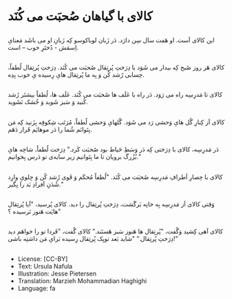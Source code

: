 # کالای با گیاهان صُحبَت می کُنَد

##
این کالای اَست. او هَفت سال سِن دارَد. دَر زَبان لوباکوسو کِه زَبانِ او می باشَد مَعنایِ اِسمَش - دُختَرِ خوب – است.

##
کالای هَر روز صُبح کِه بیدار می شَوَد با دِرَختِ پُرتِقال صُحبَت می کُنَد. دِرَختِ پُرتِقال لُطفاً، حِسابی رُشد کُن وَ بِه ما پُرتِقال هایِ رِسیده یِ خوب بِدِه.

##
کالای تا مَدرِسِه راه می رَوَد. دَر راه با عَلَف ها صُحبَت می کُنَد. عَلَف ها، لُطفاً بیشتَر رُشد کُنید وَ سَبز شَوید وَ خُشک نَشَوید.

##
کالای اَز کِنارِ گُل هایِ وَحشی رَد می شَوَد. گُلهایِ وَحشی لُطفاً، مُرَتَب شِکوفِه بِزَنید کِه مَن بِتَوانَم شُما را دَر موهایَم قَرار دَهَم.

##
دَر مَدرِسِه، کالای با دِرَختی کِه دَر وَسَطِ حَیاط بود صُحبَت کَرد." دِرَخت لُطفاً، شاخِه هایِ بُزُرگ برویان تا ما بِتَوانیم زیر سایه‌ی تو دَرس بِخوانیم."

##
کالای با حِصارِ اَطرافِ مَدرِسِه صُحبَت می کُنَد. "لُطفاً مُحکَم وَ قَوی رُشد کُن وَ جِلویِ وارِد شُدَنِ اَفرادِ بَد را بِگیر."

##
وَقتی کالای اَز مَدرِسِه بِه خانِه بَرگَشت، دِرَختِ پُرتِقال را دید. کالای پُرسید، "آیا پُرتِقال هایَت هَنوز نَرسیده ؟"

##
کالای آهی کِشید وَگُفت، "پُرتِقال ها هَنوز سَبز هَستَند." کالای گُفت، "فَردا تو را خواهَم دید دِرَختِ پُرتِقال." "شاید بَعد تویِک پُرتِقال رِسیده بَرایِ مَن داشتِه باشی!"

##
* License: [CC-BY]
* Text: Ursula Nafula
* Illustration: Jesse Pietersen
* Translation: Marzieh Mohammadian Haghighi
* Language: fa

